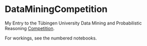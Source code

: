 # DataMiningCompetition
My Entry to the Tübingen University Data Mining and Probabilistic Reasoning [Competition](https://www.kaggle.com/c/dm-and-pr-ws1920-machine-learning-competition).  
  
For workings, see the numbered notebooks.

